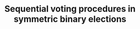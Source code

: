---
id_key: d023
categories: 
tags:
- voting theory
authors:
- Dekel, Eddie
- Piccione, Michele
title: Sequential voting procedures in symmetric binary elections
journal: Journal of political Economy
vol: 108
num: 1
pages: 34-55
year: 2000
pub: The University of Chicago Press
pdf: sequential-voting-procedures.pdf
permalink: "/papers/d023.txt"
layout: bib
---